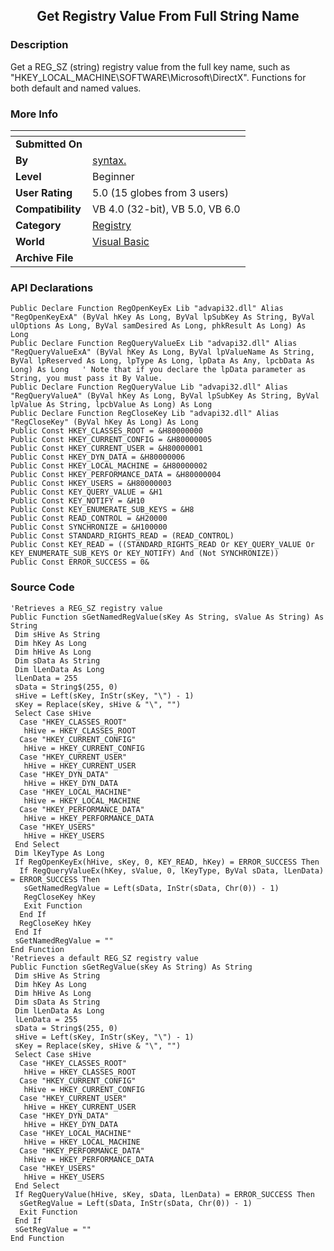 ﻿<div align="center">

## Get Registry Value From Full String Name


</div>

### Description

Get a REG_SZ (string) registry value from the full key name, such as "HKEY_LOCAL_MACHINE\SOFTWARE\Microsoft\DirectX". Functions for both default and named values.
 
### More Info
 


<span>             |<span>
---                |---
**Submitted On**   |
**By**             |[syntax\.](https://github.com/Planet-Source-Code/PSCIndex/blob/master/ByAuthor/syntax.md)
**Level**          |Beginner
**User Rating**    |5.0 (15 globes from 3 users)
**Compatibility**  |VB 4\.0 \(32\-bit\), VB 5\.0, VB 6\.0
**Category**       |[Registry](https://github.com/Planet-Source-Code/PSCIndex/blob/master/ByCategory/registry__1-36.md)
**World**          |[Visual Basic](https://github.com/Planet-Source-Code/PSCIndex/blob/master/ByWorld/visual-basic.md)
**Archive File**   |[](https://github.com/Planet-Source-Code/syntax-get-registry-value-from-full-string-name__1-55670/archive/master.zip)

### API Declarations

```
Public Declare Function RegOpenKeyEx Lib "advapi32.dll" Alias "RegOpenKeyExA" (ByVal hKey As Long, ByVal lpSubKey As String, ByVal ulOptions As Long, ByVal samDesired As Long, phkResult As Long) As Long
Public Declare Function RegQueryValueEx Lib "advapi32.dll" Alias "RegQueryValueExA" (ByVal hKey As Long, ByVal lpValueName As String, ByVal lpReserved As Long, lpType As Long, lpData As Any, lpcbData As Long) As Long   ' Note that if you declare the lpData parameter as String, you must pass it By Value.
Public Declare Function RegQueryValue Lib "advapi32.dll" Alias "RegQueryValueA" (ByVal hKey As Long, ByVal lpSubKey As String, ByVal lpValue As String, lpcbValue As Long) As Long
Public Declare Function RegCloseKey Lib "advapi32.dll" Alias "RegCloseKey" (ByVal hKey As Long) As Long
Public Const HKEY_CLASSES_ROOT = &H80000000
Public Const HKEY_CURRENT_CONFIG = &H80000005
Public Const HKEY_CURRENT_USER = &H80000001
Public Const HKEY_DYN_DATA = &H80000006
Public Const HKEY_LOCAL_MACHINE = &H80000002
Public Const HKEY_PERFORMANCE_DATA = &H80000004
Public Const HKEY_USERS = &H80000003
Public Const KEY_QUERY_VALUE = &H1
Public Const KEY_NOTIFY = &H10
Public Const KEY_ENUMERATE_SUB_KEYS = &H8
Public Const READ_CONTROL = &H20000
Public Const SYNCHRONIZE = &H100000
Public Const STANDARD_RIGHTS_READ = (READ_CONTROL)
Public Const KEY_READ = ((STANDARD_RIGHTS_READ Or KEY_QUERY_VALUE Or KEY_ENUMERATE_SUB_KEYS Or KEY_NOTIFY) And (Not SYNCHRONIZE))
Public Const ERROR_SUCCESS = 0&
```


### Source Code

```
'Retrieves a REG_SZ registry value
Public Function sGetNamedRegValue(sKey As String, sValue As String) As String
 Dim sHive As String
 Dim hKey As Long
 Dim hHive As Long
 Dim sData As String
 Dim lLenData As Long
 lLenData = 255
 sData = String$(255, 0)
 sHive = Left(sKey, InStr(sKey, "\") - 1)
 sKey = Replace(sKey, sHive & "\", "")
 Select Case sHive
  Case "HKEY_CLASSES_ROOT"
   hHive = HKEY_CLASSES_ROOT
  Case "HKEY_CURRENT_CONFIG"
   hHive = HKEY_CURRENT_CONFIG
  Case "HKEY_CURRENT_USER"
   hHive = HKEY_CURRENT_USER
  Case "HKEY_DYN_DATA"
   hHive = HKEY_DYN_DATA
  Case "HKEY_LOCAL_MACHINE"
   hHive = HKEY_LOCAL_MACHINE
  Case "HKEY_PERFORMANCE_DATA"
   hHive = HKEY_PERFORMANCE_DATA
  Case "HKEY_USERS"
   hHive = HKEY_USERS
 End Select
 Dim lKeyType As Long
 If RegOpenKeyEx(hHive, sKey, 0, KEY_READ, hKey) = ERROR_SUCCESS Then
  If RegQueryValueEx(hKey, sValue, 0, lKeyType, ByVal sData, lLenData) = ERROR_SUCCESS Then
   sGetNamedRegValue = Left(sData, InStr(sData, Chr(0)) - 1)
   RegCloseKey hKey
   Exit Function
  End If
  RegCloseKey hKey
 End If
 sGetNamedRegValue = ""
End Function
'Retrieves a default REG_SZ registry value
Public Function sGetRegValue(sKey As String) As String
 Dim sHive As String
 Dim hKey As Long
 Dim hHive As Long
 Dim sData As String
 Dim lLenData As Long
 lLenData = 255
 sData = String$(255, 0)
 sHive = Left(sKey, InStr(sKey, "\") - 1)
 sKey = Replace(sKey, sHive & "\", "")
 Select Case sHive
  Case "HKEY_CLASSES_ROOT"
   hHive = HKEY_CLASSES_ROOT
  Case "HKEY_CURRENT_CONFIG"
   hHive = HKEY_CURRENT_CONFIG
  Case "HKEY_CURRENT_USER"
   hHive = HKEY_CURRENT_USER
  Case "HKEY_DYN_DATA"
   hHive = HKEY_DYN_DATA
  Case "HKEY_LOCAL_MACHINE"
   hHive = HKEY_LOCAL_MACHINE
  Case "HKEY_PERFORMANCE_DATA"
   hHive = HKEY_PERFORMANCE_DATA
  Case "HKEY_USERS"
   hHive = HKEY_USERS
 End Select
 If RegQueryValue(hHive, sKey, sData, lLenData) = ERROR_SUCCESS Then
  sGetRegValue = Left(sData, InStr(sData, Chr(0)) - 1)
  Exit Function
 End If
 sGetRegValue = ""
End Function
```


